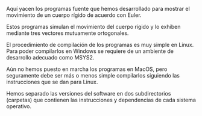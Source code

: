Aquí yacen los programas fuente que hemos desarrollado para mostrar el movimiento de un cuerpo rígido de acuerdo con Euler.

Estos programas simulan el movimiento del cuerpo rígido y lo exhiben mediante tres vectores mutuamente ortogonales.  

El procedimiento de compilación de los programas es muy simple en Linux.  Para poder compilarlos en Windows se requiere de un ambiente de desarrollo adecuado como MSYS2.

Aún no hemos puesto en marcha los programas en MacOS, pero seguramente debe ser más o menos simple compilarlos siguiendo las instrucciones que se dan para Linux.

Hemos separado las versiones del software en dos subdirectorios (carpetas) que contienen las instrucciones y dependencias de cada sistema operativo.  





